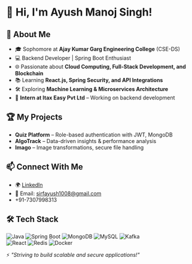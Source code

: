 # 👋 Hi, I'm Ayush Manoj Singh!  

## 🚀 About Me  
- 🎓 Sophomore at **Ajay Kumar Garg Engineering College** (CSE-DS)  
- 💻 Backend Developer | Spring Boot Enthusiast  
- 🌐 Passionate about **Cloud Computing, Full-Stack Development, and Blockchain**  
- 📚 Learning **React.js, Spring Security, and API Integrations**  
- 🛠️ Exploring **Machine Learning & Microservices Architecture**
- 🏢 **Intern at Itax Easy Pvt Ltd** – Working on backend development  

## 🏆 My Projects  
- **Quiz Platform** – Role-based authentication with JWT, MongoDB  
- **AlgoTrack** – Data-driven insights & performance analysis  
- **Imago** – Image transformations, secure file handling  

## 📫 Connect With Me  
- 🌍 [LinkedIn](https://www.linkedin.com/in/ayush-singh-b504b226b/)  
- 📧 Email: sirfayush1008@gmail.com  
- +91-7307998313

## 🛠️ Tech Stack  

![Java](https://img.shields.io/badge/Java-ED8B00?style=for-the-badge&logo=java&logoColor=white) 
![Spring Boot](https://img.shields.io/badge/Spring%20Boot-6DB33F?style=for-the-badge&logo=spring-boot&logoColor=white) 
![MongoDB](https://img.shields.io/badge/MongoDB-47A248?style=for-the-badge&logo=mongodb&logoColor=white) 
![MySQL](https://img.shields.io/badge/MySQL-4479A1?style=for-the-badge&logo=mysql&logoColor=white) 
![Kafka](https://img.shields.io/badge/Apache%20Kafka-231F20?style=for-the-badge&logo=apache-kafka&logoColor=white)  
![React](https://img.shields.io/badge/React-20232A?style=for-the-badge&logo=react&logoColor=61DAFB) 
![Redis](https://img.shields.io/badge/Redis-DC382D?style=for-the-badge&logo=redis&logoColor=white) 
![Docker](https://img.shields.io/badge/Docker-2496ED?style=for-the-badge&logo=docker&logoColor=white)  



⚡ *"Striving to build scalable and secure applications!"*  
